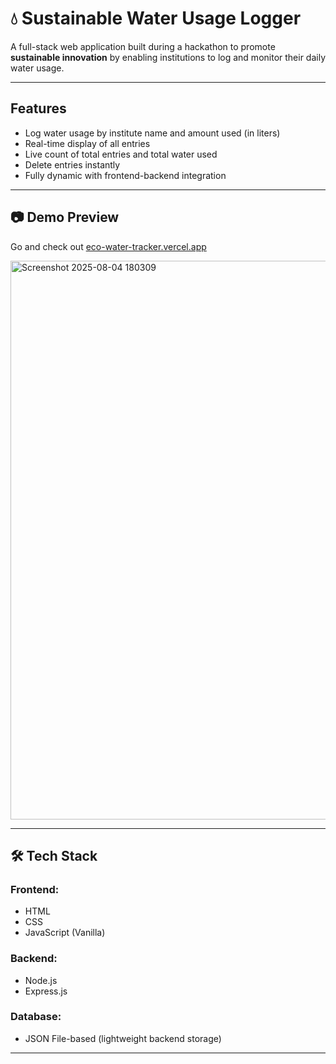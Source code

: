 # 💧 Sustainable Water Usage Logger

A full-stack web application built during a hackathon to promote **sustainable innovation** by enabling institutions to log and monitor their daily water usage.

---

##  Features

-  Log water usage by institute name and amount used (in liters)
-  Real-time display of all entries
-  Live count of total entries and total water used
-  Delete entries instantly
-  Fully dynamic with frontend-backend integration

---

## 📷 Demo Preview
Go and check out [eco-water-tracker.vercel.app](https://vercel.com/mayank-gaurs-projects-81e56b97/eco-water-tracker)

<img width="1897" height="894" alt="Screenshot 2025-08-04 180309" src="https://github.com/user-attachments/assets/221eae12-a2d0-4834-b644-154ec80ca6a9" />


---

## 🛠️ Tech Stack

### Frontend:
- HTML
- CSS
- JavaScript (Vanilla)

### Backend:
- Node.js
- Express.js

### Database:
- JSON File-based (lightweight backend storage)

---

